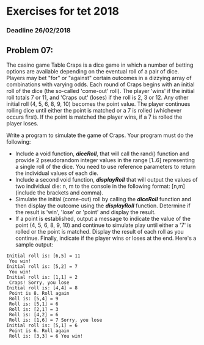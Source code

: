 # Exercises for tet 2018
### Deadline 26/02/2018

## Problem 07: 
The casino game Table Craps is a dice game in which a number of betting options are available depending on
the eventual roll of a pair of dice. Players may bet "for" or "against" certain outcomes in a dizzying array of
combinations with varying odds. Each round of Craps begins with an initial roll of the dice (the so-called
'come-out' roll). The player 'wins' if the initial roll totals 7 or 11, and 'Craps out' (loses) if the roll is 2, 3 or
12. Any other initial roll (4, 5, 6, 8, 9, 10) becomes the point value. The player continues rolling dice until
either the point is matched or a 7 is rolled (whichever occurs first). If the point is matched the player wins, if
a 7 is rolled the player loses.

Write a program to simulate the game of Craps. Your program must do the following:
- Include a void function, ***diceRoll***, that will call the rand() function and provide 2 pseudorandom
integer values in the range [1..6] representing a single roll of the dice. You need to use
reference parameters to return the individual values of each die.
- Include a second void function, ***displayRoll*** that will output the values of two individual die: n, m
to the console in the following format: [n,m] (include the brackets and comma).
- Simulate the initial (come-out) roll by calling the ***diceRoll*** function and then display the outcome
using the ***displayRoll*** function. Determine if the result is 'win', 'lose' or 'point' and display the
result.
- If a point is established, output a message to indicate the value of the point (4, 5, 6, 8, 9, 10) and
continue to simulate play until either a '7' is rolled or the point is matched. Display the result of each
roll as you continue. Finally, indicate if the player wins or loses at the end.
Here's a sample output:
```
Initial roll is: [6,5] = 11
 You win!
Initial roll is: [5,2] = 7
 You win!
Initial roll is: [1,1] = 2
 Craps! Sorry, you lose
Initial roll is: [4,4] = 8
 Point is 8. Roll again
 Roll is: [5,4] = 9
 Roll is: [5,1] = 6
 Roll is: [2,1] = 3
 Roll is: [4,2] = 6
 Roll is: [1,6] = 7 Sorry, you lose
Initial roll is: [5,1] = 6
 Point is 6. Roll again
 Roll is: [3,3] = 6 You win!
 ```
